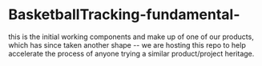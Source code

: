 # BasketballTracking-fundamental-
this is the initial working components and make up of one of our products, which has since taken another shape -- we are hosting this repo to help accelerate the process of anyone trying a similar product/project heritage.
